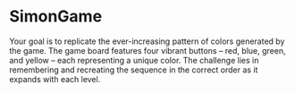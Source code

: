 # SimonGame
Your goal is to replicate the ever-increasing pattern of colors generated by the game. The game board features four vibrant buttons – red, blue, green, and yellow – each representing a unique color. The challenge lies in remembering and recreating the sequence in the correct order as it expands with each level.
